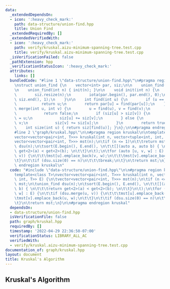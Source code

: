 ```yaml
---
data:
  _extendedDependsOn:
  - icon: ':heavy_check_mark:'
    path: data-structure/union-find.hpp
    title: Union Find
  _extendedRequiredBy: []
  _extendedVerifiedWith:
  - icon: ':heavy_check_mark:'
    path: verify/kruskal.aizu-minimum-spanning-tree.test.cpp
    title: verify/kruskal.aizu-minimum-spanning-tree.test.cpp
  _isVerificationFailed: false
  _pathExtension: hpp
  _verificationStatusIcon: ':heavy_check_mark:'
  attributes:
    links: []
  bundledCode: "#line 1 \"data-structure/union-find.hpp\"\n#pragma region union_find\n\
    \nstruct union_find {\n    vector<int> par, siz;\n\n    union_find() = default;\n\
    \n    union_find(int n) { init(n); }\n\n    void init(int n) {\n        par.resize(n);\n\
    \        siz.resize(n);\n        iota(par.begin(), par.end(), 0);\n        fill(siz.begin(),\
    \ siz.end(), 1);\n    }\n\n    int find(int u) {\n        if (u == par[u])\n \
    \           return u;\n        return par[u] = find(par[u]);\n    }\n\n    bool\
    \ merge(int u, int v) {\n        u = find(u), v = find(v);\n        if (u == v)\n\
    \            return false;\n        if (siz[u] > siz[v]) {\n            par[v]\
    \ = u;\n            siz[u] += siz[v];\n        } else {\n            par[u] =\
    \ v;\n            siz[v] += siz[u];\n        }\n        return true;\n    }\n\n\
    \    int size(int u) { return siz[find(u)]; }\n};\n\n#pragma endregion union_find\n\
    #line 2 \"graph/kruskal.hpp\"\n\n#pragma region kruskal\n\ntemplate<class T>\n\
    vector<vector<pair<int, T>>> kruskal(int n, vector<tuple<int, int, T>> E) {\n\t\
    vector<vector<pair<int, T>>> mst(n);\n\tif (n <= 1)\n\t\treturn mst;\n\tunion_find\
    \ dsu(n);\n\tsort(E.begin(), E.end(), \n\t\t[](auto a, auto b) { \n\t\t\treturn\
    \ get<2>(a) < get<2>(b); \n\t\t}\n\t);\n\tfor (auto [u, v, w] : E) {\n\t\tif (dsu.merge(u,\
    \ v)) {\n\t\t\tmst[u].emplace_back(v, w);\n\t\t\tmst[v].emplace_back(u, w);\n\t\
    \t}\n\t\tif (dsu.size(0) == n)\n\t\t\tbreak;\n\t}\n\treturn mst;\n}\n\n#pragma\
    \ endregion kruskal\n"
  code: "#include \"data-structure/union-find.hpp\"\n\n#pragma region kruskal\n\n\
    template<class T>\nvector<vector<pair<int, T>>> kruskal(int n, vector<tuple<int,\
    \ int, T>> E) {\n\tvector<vector<pair<int, T>>> mst(n);\n\tif (n <= 1)\n\t\treturn\
    \ mst;\n\tunion_find dsu(n);\n\tsort(E.begin(), E.end(), \n\t\t[](auto a, auto\
    \ b) { \n\t\t\treturn get<2>(a) < get<2>(b); \n\t\t}\n\t);\n\tfor (auto [u, v,\
    \ w] : E) {\n\t\tif (dsu.merge(u, v)) {\n\t\t\tmst[u].emplace_back(v, w);\n\t\t\
    \tmst[v].emplace_back(u, w);\n\t\t}\n\t\tif (dsu.size(0) == n)\n\t\t\tbreak;\n\
    \t}\n\treturn mst;\n}\n\n#pragma endregion kruskal"
  dependsOn:
  - data-structure/union-find.hpp
  isVerificationFile: false
  path: graph/kruskal.hpp
  requiredBy: []
  timestamp: '2022-04-29 22:36:50-07:00'
  verificationStatus: LIBRARY_ALL_AC
  verifiedWith:
  - verify/kruskal.aizu-minimum-spanning-tree.test.cpp
documentation_of: graph/kruskal.hpp
layout: document
title: Kruskal's Algorithm
---
```


## Kruskal's Algorithm
